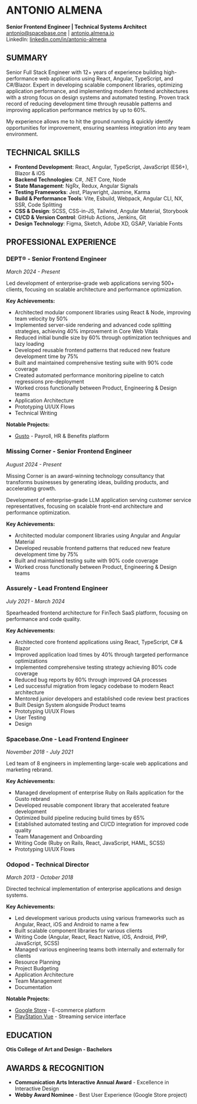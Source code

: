 # ANTONIO ALMENA

**Senior Frontend Engineer | Technical Systems Architect**  
[antonio@spacebase.one](mailto:antonio@spacebase.one) | [antonio.almena.io](https://antonio.almena.io)  
LinkedIn: [linkedin.com/in/antonio-almena](https://www.linkedin.com/in/antonio-almena/)

## SUMMARY

Senior Full Stack Engineer with 12+ years of experience building high-performance web applications using React, Angular, TypeScript, and C#/Blazor. Expert in developing scalable component libraries, optimizing application performance, and implementing modern frontend architectures with a strong focus on design systems and automated testing. Proven track record of reducing development time through reusable patterns and improving application performance metrics by up to 60%.

My experience allows me to hit the ground running & quickly identify opportunities for improvement, ensuring seamless integration into any team environment.

## TECHNICAL SKILLS

- **Frontend Development**: React, Angular, TypeScript, JavaScript (ES6+), Blazor & iOS
- **Backend Technologies**: C#, .NET Core, Node
- **State Management**: NgRx, Redux, Angular Signals
- **Testing Frameworks**: Jest, Playwright, Jasmine, Karma
- **Build & Performance Tools**: Vite, Esbuild, Webpack, Angular CLI, NX, SSR, Code Splitting
- **CSS & Design**: SCSS, CSS-in-JS, Tailwind, Angular Material, Storybook
- **CI/CD & Version Control**: GitHub Actions, Jenkins, Git
- **Design Technology**: Figma, Sketch, Adobe XD, GSAP, Variable Fonts

## PROFESSIONAL EXPERIENCE

### DEPT® - Senior Frontend Engineer

_March 2024 - Present_

Led development of enterprise-grade web applications serving 500+ clients, focusing on scalable architecture and performance optimization.

**Key Achievements:**

- Architected modular component libraries using React & Node, improving team velocity by 50%
- Implemented server-side rendering and advanced code splitting strategies, achieving 40% improvement in Core Web Vitals
- Reduced initial bundle size by 60% through optimization techniques and lazy loading
- Developed reusable frontend patterns that reduced new feature development time by 75%
- Built and maintained comprehensive testing suite with 90% code coverage
- Created automated performance monitoring pipeline to catch regressions pre-deployment
- Worked cross functionally between Product, Engineering & Design teams
- Application Architecture
- Prototyping UI/UX Flows
- Technical Writing

**Notable Projects:**

- [Gusto](https://www.gusto.com) - Payroll, HR & Benefits platform

### Missing Corner - Senior Frontend Engineer

_August 2024 - Present_

Missing Corner is an award-winning technology consultancy that transforms businesses by generating ideas, building products, and accelerating growth.

Development of enterprise-grade LLM application serving customer service representatives, focusing on scalable front-end architecture and performance optimization.

**Key Achievements:**

- Architected modular component libraries using Angular and Angular Material
- Developed reusable frontend patterns that reduced new feature development time by 75%
- Built and maintained testing suite with 90% code coverage
- Worked cross functionally between Product, Engineering & Design teams

### Assurely - Lead Frontend Engineer

_July 2021 - March 2024_

Spearheaded frontend architecture for FinTech SaaS platform, focusing on performance and code quality.

**Key Achievements:**

- Architected core frontend applications using React, TypeScript, C# & Blazor
- Improved application load times by 40% through targeted performance optimizations
- Implemented comprehensive testing strategy achieving 80% code coverage
- Reduced bug reports by 60% through improved QA processes
- Led successful migration from legacy codebase to modern React architecture
- Mentored junior developers and established code review best practices
- Built Design System alongside Product teams
- Prototyping UI/UX Flows
- User Testing
- Design

### Spacebase.One - Lead Frontend Engineer

_November 2018 - July 2021_

Led team of 8 engineers in implementing large-scale web applications and marketing rebrand.

**Key Achievements:**

- Managed development of enterprise Ruby on Rails application for the Gusto rebrand
- Developed reusable component library that accelerated feature development
- Optimized build pipeline reducing build times by 65%
- Established automated testing and CI/CD integration for improved code quality
- Team Management and Onboarding
- Writing Code (Ruby on Rails, React, JavaScript, HAML, SCSS)
- Prototyping UI/UX Flows

### Odopod - Technical Director

_March 2013 - October 2018_

Directed technical implementation of enterprise applications and design systems.

**Key Achievements:**

- Led development various products using various frameworks such as Angular, React, iOS and Android to name a few
- Built scalable component libraries for various clients
- Writing Code (Angular, React, React Native, iOS, Android, PHP, JavaScript, SCSS)
- Managed various engineering teams both internally and externally for clients
- Resource Planning
- Project Budgeting
- Application Architecture
- Team Management
- Documentation

**Notable Projects:**

- [Google Store](https://www.google.com/store/product/Google_Pixel_7_Pro) - E-commerce platform
- [PlayStation Vue](https://www.odopod.com/case-studies/ps-vue) - Streaming service interface

## EDUCATION

**Otis College of Art and Design - Bachelors**

## AWARDS & RECOGNITION

- **Communication Arts Interactive Annual Award** - Excellence in Interactive Design
- **Webby Award Nominee** - Best User Experience (Google Store project)
